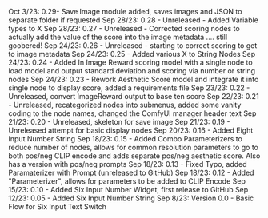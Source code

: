 Oct 3/23:  0.29- Save Image module added, saves images and JSON to separate folder if requested
Sep 28/23: 0.28 - Unreleased -  Added Variable types to X
Sep 28/23: 0.27 - Unreleased - Corrected scoring nodes to actually add the value of the score into the image metadata .... still goobered!
Sep 24/23: 0.26 - Unreleased - starting to correct scoring to get to image metadata
Sep 24/23: 0.25 - Added various X to String Nodes
Sep 24/23: 0.24 - Added In Image Reward scoring model with a single node to load model and output standard deviation and scoring via number or string nodes
Sep 24/23: 0.23 - Rework Aesthetic Score model and integrate it into single node to display score, added a requirements file
Sep 23/23: 0.22 - Unreleased, convert ImageReward output to base ten score
Sep 22/23: 0.21 - Unreleased, recategorized nodes into submenus, added some vanity coding to the node names, changed the ComfyUI manager header text
Sep 21/23: 0.20 - Unreleased, skeleton for save image
Sep 21/23: 0.19 - Unreleased attempt for basic display nodes
Sep 20/23: 0.16 - Added Eight Input Number String 
Sep 18/23: 0.15 - Added Combo Parameterizers to reduce number of nodes, allows for common resolution parameters to go to both pos/neg CLIP encode and adds separate pos/neg aesthetic score.  Also has a version with pos/neg prompts
Sep 18/23: 0.13 - Fixed Typo, added Paramaterizer with Prompt (unreleased to GitHub)
Sep 18/23: 0.12 - Added "Parameterizer", allows for parameters to be added to CLIP Encode
Sep 15/23: 0.10 - Added Six Input Number Widget, first release to GitHub
Sep 12/23: 0.05 - Added Six Input Number String
Sep 8/23: Version 0.0 - Basic Flow for Six Input Text Switch